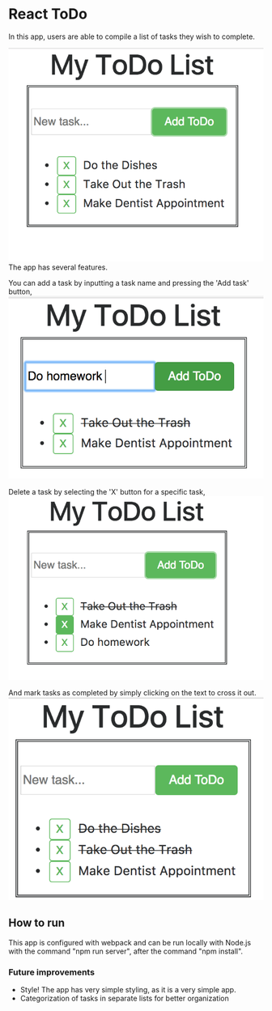 # React ToDo
In this app, users are able to compile a list of tasks they wish to complete.

![](img/overview.png)
The app has several features.

You can add a task by inputting a task name and pressing the 'Add task' button,
![](img/add.png)

Delete a task by selecting the 'X' button for a specific task,
![](img/delete.png)

And mark tasks as completed by simply clicking on the text to cross it out.
![](img/complete.png)

## How to run
This app is configured with webpack and can be run locally with Node.js with the command "npm run server", after the command "npm install".

### Future improvements
- Style! The app has very simple styling, as it is a very simple app.
- Categorization of tasks in separate lists for better organization
